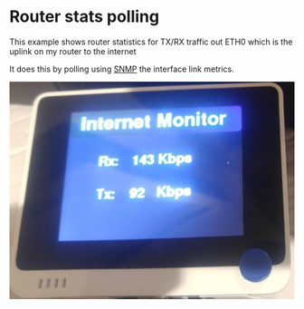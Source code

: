 # Router stats polling

This example shows router statistics for TX/RX traffic out ETH0 which is the uplink on my router to the internet

It does this by polling using [SNMP](https://github.com/shortbloke/Arduino_SNMP_Manager) the interface link metrics.

![WIO Terminal screenshot](screenshot.jpg)